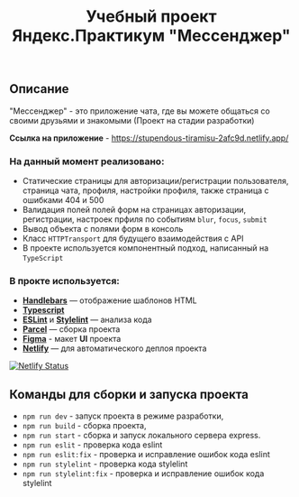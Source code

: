 <h1 align="center">
    Учебный проект Яндекс.Практикум "Мессенджер"
</h1>
<br>

## Описание
"Мессенджер" - это приложение чата, где вы можете общаться со своими друзьями и знакомыми (Проект на стадии разработки)

**Ссылка на приложение** - https://stupendous-tiramisu-2afc9d.netlify.app/

### На данный момент реализовано:
- Статические страницы для авторизации/регистрации пользователя, страница чата, профиля, настройки профиля, также страница с ошибками 404 и 500
- Валидация полей полей форм на страницах авторизации, регистрации, настроек прфиля по событиям `blur`, `focus`, `submit`
- Вывод объекта с полями форм в консоль
- Класс `HTTPTransport` для будущего взаимодействия с API
- В проекте используется компонентный подход, написанный на `TypeScript`

### В прокте используется:
- [**Handlebars**](https://handlebarsjs.com) — отображение шаблонов HTML
- [**Typescript**](https://www.typescriptlang.org)
- [**ESLint**](https://eslint.org) и [**Stylelint**](https://stylelint.io) — анализа кода
- [**Parcel**](https://parceljs.org) — сборка проекта
- [**Figma**](https://www.figma.com/file/6jnOQDvohaTCNvNbSWfuyF/Chat_UI) - макет **UI** проекта
- [**Netlify**](https://www.netlify.com) — для автоматического деплоя проекта

[![Netlify Status](https://api.netlify.com/api/v1/badges/adbdeda7-df7c-4840-9fc2-9b3358bbb980/deploy-status)](https://app.netlify.com/sites/stupendous-tiramisu-2afc9d/deploys)

## Команды для сборки и запуска проекта
- `npm run dev` - запуск проекта в режиме разработки,
- `npm run build` - сборка проекта,
- `npm run start` - сборка и запуск локального сервера express.
- `npm run eslit` - проверка кода eslint
- `npm run eslit:fix` - проверка и исправление ошибок кода eslint
- `npm run stylelint` - проверка кода stylelint
- `npm run stylelint:fix` - проверка и исправление ошибок кода stylelint

